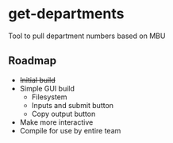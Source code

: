 # get-departments

Tool to pull department numbers based on MBU

## Roadmap
- ~~Initial build~~
- Simple GUI build
    - Filesystem
    - Inputs and submit button
    - Copy output button
- Make more interactive
- Compile for use by entire team
